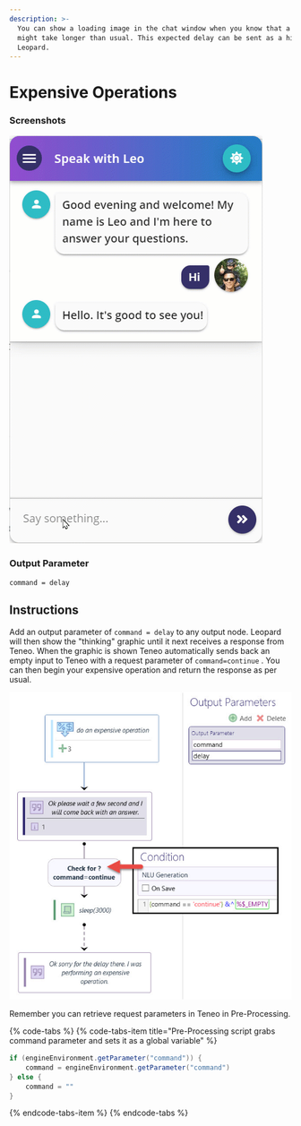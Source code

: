 ```yaml
---
description: >-
  You can show a loading image in the chat window when you know that a response
  might take longer than usual. This expected delay can be sent as a hint to
  Leopard.
---
```


# Expensive Operations

### Screenshots

![](../../.gitbook/assets/delayleopard.gif)

### Output Parameter

```text
command = delay
```

## Instructions

Add an output parameter of `command = delay` to any output node. Leopard will then show the "thinking" graphic until it next receives a response from Teneo. When the graphic is shown Teneo automatically sends back an empty input to Teneo with a request parameter of `command=continue` .  You can then begin your expensive operation and return the response as per usual. 

![](../../.gitbook/assets/delay.jpg)

Remember you can retrieve request parameters in Teneo in Pre-Processing.

{% code-tabs %}
{% code-tabs-item title="Pre-Processing script grabs command parameter and sets it as a global variable" %}
```groovy
if (engineEnvironment.getParameter("command")) {
	command = engineEnvironment.getParameter("command")
} else {
	command = ""
}
```
{% endcode-tabs-item %}
{% endcode-tabs %}

